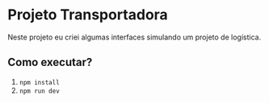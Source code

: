 # Projeto Transportadora

Neste projeto eu criei algumas interfaces simulando um projeto de logística.

## Como executar?

1) `npm install`
2) `npm run dev`
